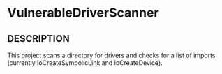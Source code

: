 # VulnerableDriverScanner
 
## DESCRIPTION
This project scans a directory for drivers and checks for a list of imports (currently IoCreateSymbolicLink and IoCreateDevice).
